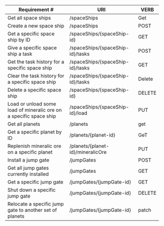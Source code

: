 | Requirement #                                                      | URI                               | VERB   |
|--------------------------------------------------------------------|-----------------------------------|--------|
| Get all space ships                                                | /spaceShips                       | Get    |
| Create a new space ship                                            | /spaceShips                       | POST   |
| Get a specific space ship by ID                                    | /spaceShips/{spaceShip-id}        | GET    |
| Give a specific space ship a task                                  | /spaceShips/{spaceShip-id}/tasks  | POST   |
| Get the task history for a specific space ship                     | /spaceShips/{spaceShip-id}/tasks  | GET    |
| Clear the task history for a specific space ship                   | /spaceShips/{spaceShip-id}/tasks  | Delete |
| Delete a specific space ship                                       | /spaceShips/{spaceShip-id}        | DELETE |
| Load or unload some load of mineralic ore on a specific space ship | /spaceShips/{spaceShip-id}/load   | PUT    |
| Get all planets                                                    | /planets                          | get    |
| Get a specific planet by ID                                        | /planets/{planet-id}              | GeT    |
| Replenish mineralic ore on a specific planet                       | /planets/{planet-id}/mineralicOre | PUT    |
| Install a jump gate                                                | /jumpGates                        | POST   |
| Get all jump gates currently installed                             | /jumpGates                        | GET    |
| Get a specific jump gate                                           | /jumpGates/{jumpGate-id}          | GET    |
| Shut down a specific jump gate                                     | /jumpGates/{jumpGate-id}          | DELETE |
| Relocate a specific jump gate to another set of planets            | /jumpGates/{jumpGate-id}          | patch  |

